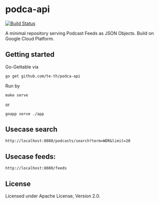 podca-api
===
[![Build Status](https://travis-ci.org/te-th/podca-api.svg?branch=master)](https://travis-ci.org/te-th/podca-api)

A minimal repository serving Podcast Feeds as JSON Objects. Build on Google Cloud Platform.

## Getting started

Go-Gettable via
```bash
go get github.com/te-th/podca-api
```
Run by
```make
make serve
```
or
```
goapp serve ./app
```
## Usecase search

```
http://localhost:8080/podcasts/search?term=WDR&limit=20
```

## Usecase feeds:

```
http://localhost:8080/feeds
``` 

## License

Licensed under Apache License, Version 2.0.

